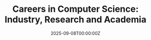 ---
display_title: "Careers in Computer Science: Industry, Research and Academia"
title: "Careers in Computer Science: Industry, Research and Academia"
date: 2025-09-08T00:00:00Z
draft: false
layout: event
poster: "/images/event_posters/2025-2026/woa-careers-in-cs.png"
poster_cover: "contain"
poster_position: "center"
short_description: "Explore various CS career paths with insights from professors and software engineers!"
start_time: "1:30 - 3:00 PM EST"
location: "Herzberg 4155"
location_link: "https://carleton.ca/campus/map/#HP"
background: "images/orientation2018-min.jpeg"
publishdate: 2025-08-25
tags:
- weekofawesome2025
---